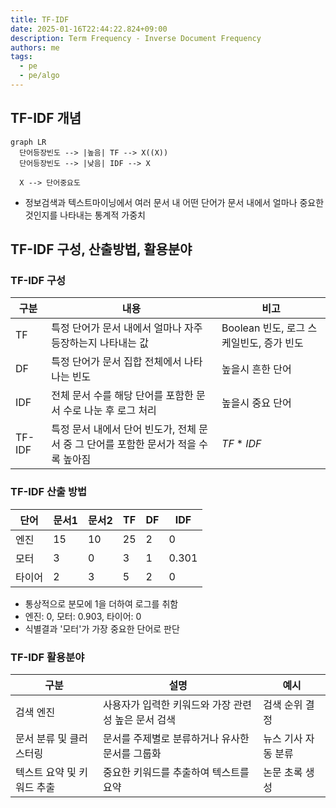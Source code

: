 ```yaml
---
title: TF-IDF
date: 2025-01-16T22:44:22.824+09:00
description: Term Frequency - Inverse Document Frequency
authors: me
tags:
  - pe
  - pe/algo
---
```


## TF-IDF 개념

```mermaid
graph LR
  단어등장빈도 --> |높음| TF --> X((X))
  단어등장빈도 --> |낮음| IDF --> X

  X --> 단어중요도
```

- 정보검색과 텍스트마이닝에서 여러 문서 내 어떤 단어가 문서 내에서 얼마나 중요한 것인지를 나타내는 통계적 가중치

## TF-IDF 구성, 산출방법, 활용분야

### TF-IDF 구성

| 구분 | 내용 | 비고 |
| --- | --- | --- |
| TF | 특정 단어가 문서 내에서 얼마나 자주 등장하는지 나타내는 값 | Boolean 빈도, 로그 스케일빈도, 증가 빈도 |
| DF | 특정 단어가 문서 집합 전체에서 나타나는 빈도 | 높을시 흔한 단어 |
| IDF | 전체 문서 수를 해당 단어를 포함한 문서 수로 나눈 후 로그 처리 | 높을시 중요 단어 |
| TF-IDF | 특정 문서 내에서 단어 빈도가, 전체 문서 중 그 단어를 포함한 문서가 적을 수록 높아짐 | $TF*IDF$ |

### TF-IDF 산출 방법

| 단어 | 문서1 | 문서2 | TF | DF | IDF |
| --- | --- | --- | --- | --- | --- |
| 엔진 | 15 | 10 | 25 | 2 | 0 |
| 모터 | 3 | 0 | 3 | 1 | 0.301 |
| 타이어 | 2 | 3 | 5 | 2 | 0 |

- 통상적으로 분모에 1을 더하여 로그를 취함
- 엔진: 0, 모터: 0.903, 타이어: 0
- 식별결과 '모터'가 가장 중요한 단어로 판단

### TF-IDF 활용분야

| 구분 | 설명 | 예시 |
| --- | --- | --- |
| 검색 엔진 | 사용자가 입력한 키워드와 가장 관련성 높은 문서 검색 | 검색 순위 결정 |
| 문서 분류 및 클러스터링 | 문서를 주제별로 분류하거나 유사한 문서를 그룹화 | 뉴스 기사 자동 분류 |
| 텍스트 요약 및 키워드 추출 | 중요한 키워드를 추출하여 텍스트를 요약 | 논문 초록 생성 |
